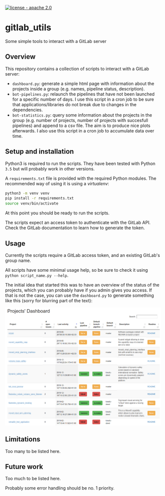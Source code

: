 [![license - apache 2.0](https://img.shields.io/:license-Apache%202.0-blue.svg)](https://opensource.org/licenses/Apache-2.0)

# gitlab_utils

Some simple tools to interact with a GitLab server

## Overview

This repository contains a collection of scripts to interact with a GitLab server:

- `dashboard.py`: generate a simple html page with information about the projects inside a group (e.g. names, pipeline status, description).
- `bot-pipelines.py`: relaunch the pipelines that have not been launched for a specific number of days. I use this script in a cron job to be sure that applications/libraries do not break due to changes in the dependencies.
- `bot-statistics.py`: query some information about the projects in the group (e.g. number of projects, number of projects with succesfull pipelines) and append to a csv file. The aim is to produce nice plots afterwards. I also use this script in a cron job to accumulate data over time.

## Setup and installation

Python3 is required to run the scripts. They have been tested with Python `3.5` but will probably work in other versions.

A `requirements.txt` file is provided with the required Python modules. The recommended way of using it is using a _virtualenv_:

```bash
python3 -m venv venv
pip install -r requirements.txt
source venv/bin/activate
```

At this point you should be ready to run the scripts.

The scripts expect an access token to authenticate with the GitLab API. Check the GitLab documentation to learn how to generate the token.

## Usage

Currently the scripts require a GitLab access token, and an existing GitLab's group name.

All scripts have some minimal usage help, so be sure to check it using `python script_name.py --help`.

The initial idea that started this was to have an overview of the status of the projects, which you can probably have if you admin gives you access. If that is not the case, you can use the `dashboard.py` to generate something like this (sorry for blurring part of the text):

![dashboard example](dashboard_example.png "Generated dashboard example")

## Limitations

Too many to be listed here.

## Future work

Too much to be listed here.

Probably some error handling should be no. 1 priority.
